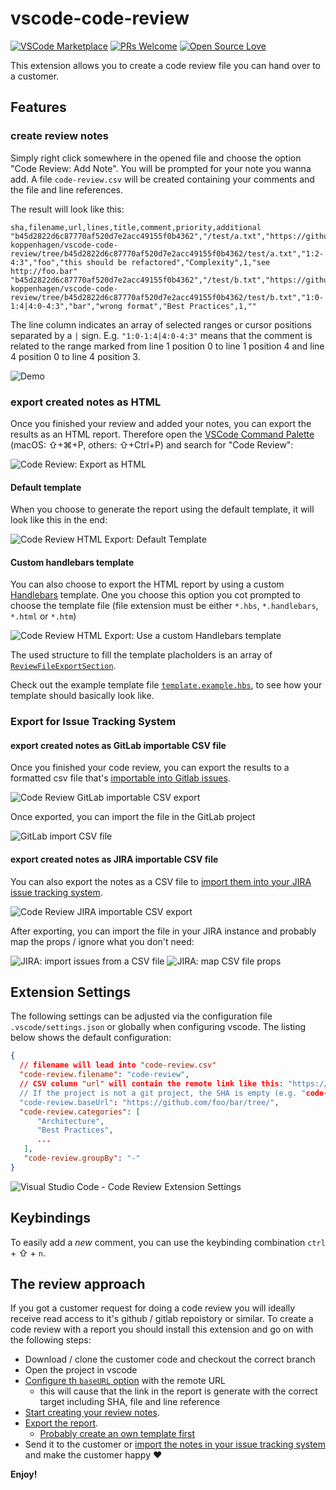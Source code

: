# vscode-code-review

[![VSCode Marketplace](https://vsmarketplacebadge.apphb.com/version/d-koppenhagen.vscode-code-review.svg)](https://marketplace.visualstudio.com/items?itemName=d-koppenhagen.vscode-code-review)
[![PRs Welcome](https://img.shields.io/badge/PRs-welcome-brightgreen.svg)](http://makeapullrequest.com)
[![Open Source Love](https://badges.frapsoft.com/os/v1/open-source.svg?v=102)](https://github.com/ellerbrock/open-source-badge/)

This extension allows you to create a code review file you can hand over to a customer.

## Features

### create review notes

Simply right click somewhere in the opened file and choose the option "Code Review: Add Note".
You will be prompted for your note you wanna add.
A file `code-review.csv` will be created containing your comments and the file and line references.

The result will look like this:

```csv
sha,filename,url,lines,title,comment,priority,additional
"b45d2822d6c87770af520d7e2acc49155f0b4362","/test/a.txt","https://github.com/d-koppenhagen/vscode-code-review/tree/b45d2822d6c87770af520d7e2acc49155f0b4362/test/a.txt","1:2-4:3","foo","this should be refactored","Complexity",1,"see http://foo.bar"
"b45d2822d6c87770af520d7e2acc49155f0b4362","/test/b.txt","https://github.com/d-koppenhagen/vscode-code-review/tree/b45d2822d6c87770af520d7e2acc49155f0b4362/test/b.txt","1:0-1:4|4:0-4:3","bar","wrong format","Best Practices",1,""
```

The line column indicates an array of selected ranges or cursor positions separated by a `|` sign.
E.g. `"1:0-1:4|4:0-4:3"` means that the comment is related to the range marked from line 1 position 0 to line 1 position 4 and line 4 position 0 to line 4 position 3.

![Demo](./images/demo.gif)

### export created notes as HTML

Once you finished your review and added your notes, you can export the results as an HTML report.
Therefore open the [VSCode Command Palette](https://code.visualstudio.com/docs/getstarted/tips-and-tricks#_command-palette) (macOS: ⇧+⌘+P, others: ⇧+Ctrl+P) and search for "Code Review":

![Code Review: Export as HTML](./images/export.png)

#### Default template

When you choose to generate the report using the default template, it will look like this in the end:

![Code Review HTML Export: Default Template](./images/default-template.png)

#### Custom handlebars template

You can also choose to export the HTML report by using a custom [Handlebars](https://handlebarsjs.com/) template.
One you choose this option you cot prompted to choose the template file (file extension must be either `*.hbs`, `*.handlebars`, `*.html` or `*.htm`)

![Code Review HTML Export: Use a custom Handlebars template](./images/template.png)

The used structure to fill the template placholders is an array of [`ReviewFileExportSection`](https://github.com/d-koppenhagen/vscode-code-review/blob/master/src/interfaces.ts#L31-L44).

Check out the example template file 
[`template.example.hbs`](https://github.com/d-koppenhagen/vscode-code-review/blob/master/template.example.hbs), to see how your template should basically look like.

### Export for Issue Tracking System

#### export created notes as GitLab importable CSV file

Once you finished your code review, you can export the results to a formatted csv file that's [importable into Gitlab issues](https://docs.gitlab.com/ee/user/project/issues/csv_import.html).

![Code Review GitLab importable CSV export](./images/export-gitlab.png)

Once exported, you can import the file in the GitLab project

![GitLab import CSV file](./images/gitlab-import.png)

#### export created notes as JIRA importable CSV file

You can also export the notes as a CSV file to [import them into your JIRA issue tracking system](https://confluence.atlassian.com/adminjiracloud/importing-data-from-csv-776636762.html).

![Code Review JIRA importable CSV export](./images/export-jira.png)

After exporting, you can import the file in your JIRA instance and probably map the props / ignore what you don't need:

![JIRA: import issues from a CSV file](./images/jira-import.png)
![JIRA: map CSV file props](./images/jira-import-map.png)

## Extension Settings

The following settings can be adjusted via the configuration file `.vscode/settings.json` or globally when configuring vscode.
The listing below shows the default configuration:

```json
{
  // filename will lead into "code-review.csv"
  "code-review.filename": "code-review",
  // CSV column "url" will contain the remote link like this: "https://github.com/foo/bar/tree/e023a1831a3d5299407cac4379e83df07b383475/foo/bar.txt
  // If the project is not a git project, the SHA is empty (e.g. "code-review.baseUrl": "https://my-url/" => will become: "https://my-url/foo/bar.txt)
  "code-review.baseUrl": "https://github.com/foo/bar/tree/",
  "code-review.categories": [
      "Architecture",
      "Best Practices",
      ...
   ],
   "code-review.groupBy": "-"
}
```

![Visual Studio Code - Code Review Extension Settings](./images/extension-settings.png)

## Keybindings

To easily add a *new* comment, you can use the keybinding combination `ctrl` + ⇧ + `n`.

## The review approach

If you got a customer request for doing a code review you will ideally receive read access to it's github / gitlab repoistory or similar.
To create a code review with a report you should install this extension and go on with the following steps:

- Download / clone the customer code and checkout the correct branch
- Open the project in vscode
- [Configure th `baseURL` option](#extension-settings) with the remote URL
  - this will cause that the link in the report is generate with the correct target including SHA, file and line reference
- [Start creating your review notes](#create-review-notes).
- [Export the report](#export-created-notes-as-html).
  - [Probably create an own template first](#custom-handlebars-template)
- Send it to the customer or [import the notes in your issue tracking system](#export-for-issue-tracking-system) and make the customer happy ♥️

**Enjoy!**
